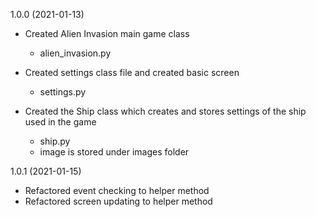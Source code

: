1.0.0 (2021-01-13)
- Created Alien Invasion main game class
    - alien_invasion.py
    
- Created settings class file and created basic screen
    - settings.py
    
- Created the Ship class which creates and stores settings of the ship used in the game
    - ship.py
    - image is stored under images folder
    
1.0.1 (2021-01-15)
- Refactored event checking to helper method
- Refactored screen updating to helper method
